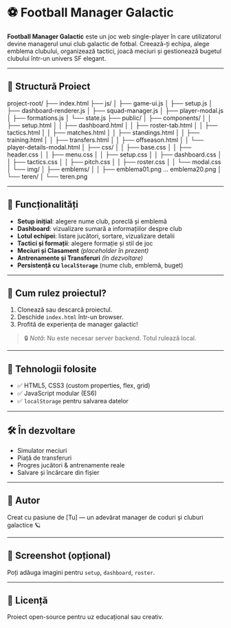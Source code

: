 # ⚽ Football Manager Galactic

**Football Manager Galactic** este un joc web single-player în care utilizatorul devine managerul unui club galactic de fotbal. Creează-ți echipa, alege emblema clubului, organizează tactici, joacă meciuri și gestionează bugetul clubului într-un univers SF elegant.

---

## 📁 Structură Proiect

project-root/
├── index.html
├── js/
│ ├── game-ui.js
│ ├── setup.js
│ ├── dashboard-renderer.js
│ ├── squad-manager.js
│ ├── player-modal.js
│ ├── formations.js
│ └── state.js
├── public/
│ ├── components/
│ │ ├── setup.html
│ │ ├── dashboard.html
│ │ ├── roster-tab.html
│ │ ├── tactics.html
│ │ ├── matches.html
│ │ ├── standings.html
│ │ ├── training.html
│ │ ├── transfers.html
│ │ ├── offseason.html
│ │ └── player-details-modal.html
│ ├── css/
│ │ ├── base.css
│ │ ├── header.css
│ │ ├── menu.css
│ │ ├── setup.css
│ │ ├── dashboard.css
│ │ ├── tactics.css
│ │ ├── pitch.css
│ │ ├── roster.css
│ │ └── modal.css
│ └── img/
│ ├── emblems/
│ │ ├── emblema01.png ... emblema20.png
│ └── teren/
│ └── teren.png

---

## 🧠 Funcționalități

- **Setup inițial**: alegere nume club, poreclă și emblemă
- **Dashboard**: vizualizare sumară a informațiilor despre club
- **Lotul echipei**: listare jucători, sortare, vizualizare detalii
- **Tactici și formații**: alegere formație și stil de joc
- **Meciuri și Clasament** *(placeholder în prezent)*
- **Antrenamente și Transferuri** *(în dezvoltare)*
- **Persistență cu `localStorage`** (nume club, emblemă, buget)

---

## 🚀 Cum rulez proiectul?

1. Clonează sau descarcă proiectul.
2. Deschide `index.html` într-un browser.
3. Profită de experiența de manager galactic!

> 🔒 *Notă*: Nu este necesar server backend. Totul rulează local.

---

## 🔧 Tehnologii folosite

- ✅ HTML5, CSS3 (custom properties, flex, grid)
- ✅ JavaScript modular (ES6)
- ✅ `localStorage` pentru salvarea datelor

---

## 🛠️ În dezvoltare

- Simulator meciuri
- Piață de transferuri
- Progres jucători & antrenamente reale
- Salvare și încărcare din fișier

---

## 👤 Autor

Creat cu pasiune de [Tu] — un adevărat manager de coduri și cluburi galactice 🪐

---

## 📸 Screenshot (opțional)

Poți adăuga imagini pentru `setup`, `dashboard`, `roster`.

---

## 📄 Licență

Proiect open-source pentru uz educațional sau creativ.
